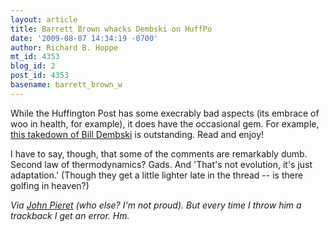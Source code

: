 ```yaml
---
layout: article
title: Barrett Brown whacks Dembski on HuffPo
date: '2009-08-07 14:34:19 -0700'
author: Richard B. Hoppe
mt_id: 4353
blog_id: 2
post_id: 4353
basename: barrett_brown_w
---
```

While the Huffington Post has some execrably bad aspects (its embrace of woo in health, for example), it does have the occasional gem.  For example, [this takedown of Bill Dembski](http://www.huffingtonpost.com/barrett-brown/intelligent-design-online_b_253515.html) is outstanding.  Read and enjoy!

I have to say, though, that some of the comments are remarkably dumb.  Second law of thermodynamics?  Gads.  And 'That's not evolution, it's just adaptation.'  (Though they get a little lighter late in the thread -- is there golfing in heaven?)

_Via [John Pieret](http://dododreams.blogspot.com/2009/08/widespread-mediocrity.html) (who else? I'm not proud).  But every time I throw him a trackback I get an error.  Hm._
